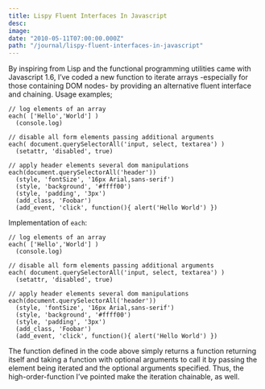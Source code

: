 ```yaml
---
title: Lispy Fluent Interfaces In Javascript
desc:
image:
date: "2010-05-11T07:00:00.000Z"
path: "/journal/lispy-fluent-interfaces-in-javascript"
---
```


By inspiring from Lisp and the functional programming utilities came with Javascript 1.6, I’ve coded a new function to iterate arrays -especially for those containing DOM nodes- by providing an alternative fluent interface and chaining. Usage examples;

```
// log elements of an array
each( ['Hello','World'] )
  (console.log)

// disable all form elements passing additional arguments
each( document.querySelectorAll('input, select, textarea') )
  (setattr, 'disabled', true)

// apply header elements several dom manipulations
each(document.querySelectorAll('header'))
  (style, 'fontSize', '16px Arial,sans-serif')
  (style, 'background', '#ffff00')
  (style, 'padding', '3px')
  (add_class, 'Foobar')
  (add_event, 'click', function(){ alert('Hello World') })
```

Implementation of `each`:

```
// log elements of an array
each( ['Hello','World'] )
  (console.log)

// disable all form elements passing additional arguments
each( document.querySelectorAll('input, select, textarea') )
  (setattr, 'disabled', true)

// apply header elements several dom manipulations
each(document.querySelectorAll('header'))
  (style, 'fontSize', '16px Arial,sans-serif')
  (style, 'background', '#ffff00')
  (style, 'padding', '3px')
  (add_class, 'Foobar')
  (add_event, 'click', function(){ alert('Hello World') })
```

The function defined in the code above simply returns a function returning itself and taking a function with optional arguments to call it by passing the element being iterated and the optional arguments specified. Thus, the high-order-function I’ve pointed make the iteration chainable, as well.
